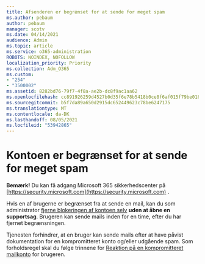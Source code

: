 ```yaml
---
title: Afsenderen er begrænset for at sende for meget spam
ms.author: pebaum
author: pebaum
manager: scotv
ms.date: 04/14/2021
audience: Admin
ms.topic: article
ms.service: o365-administration
ROBOTS: NOINDEX, NOFOLLOW
localization_priority: Priority
ms.collection: Adm_O365
ms.custom:
- "254"
- "3500002"
ms.assetid: 8282bd76-79f7-4f8a-ae2b-dc8f9ac1aa62
ms.openlocfilehash: cc891926259d4527b0d35f6e78b5418b0ce8f6af015f79be01866ffe088704c7
ms.sourcegitcommit: b5f7da89a650d2915dc652449623c78be6247175
ms.translationtype: MT
ms.contentlocale: da-DK
ms.lasthandoff: 08/05/2021
ms.locfileid: "53942865"
---
```

# <a name="account-is-restricted-for-sending-too-much-spam"></a>Kontoen er begrænset for at sende for meget spam

**Bemærk!** Du kan få adgang Microsoft 365 sikkerhedscenter på [https://security.microsoft.com](https://security.microsoft.com) .

Hvis en af brugerne er begrænset fra at sende en mail, kan du som administrator [fjerne blokeringen af kontoen selv](https://security.microsoft.com/?hash=/restrictedusers) **uden at åbne en supportsag**. Brugeren kan sende mails inden for en time, efter du har fjernet begrænsningen.

Tjenesten forhindrer, at en bruger kan sende mails efter at have påvist dokumentation for en kompromitteret konto og/eller udgående spam. Som forholdsregel skal du følge trinnene for [Reaktion på en kompromitteret mailkonto](https://docs.microsoft.com/microsoft-365/security/office-365-security/responding-to-a-compromised-email-account) for brugeren.
